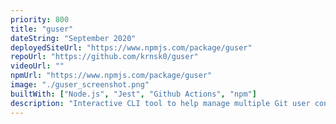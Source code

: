 ```yaml
---
priority: 800
title: "guser"
dateString: "September 2020"
deployedSiteUrl: "https://www.npmjs.com/package/guser"
repoUrl: "https://github.com/krnsk0/guser"
videoUrl: ""
npmUrl: "https://www.npmjs.com/package/guser"
image: "./guser_screenshot.png"
builtWith: ["Node.js", "Jest", "Github Actions", "npm"]
description: "Interactive CLI tool to help manage multiple Git user configurations on a single machine. "
---
```

